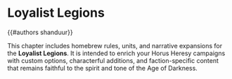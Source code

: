 # Loyalist Legions
{{#authors shanduur}}

This chapter includes homebrew rules, units, and narrative expansions for the **Loyalist Legions**. It is intended to enrich your Horus Heresy campaigns with custom options, characterful additions, and faction-specific content that remains faithful to the spirit and tone of the Age of Darkness.

